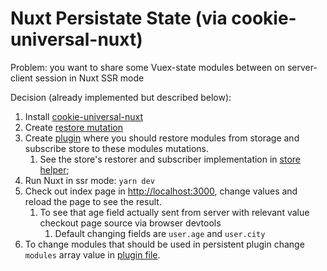 # Nuxt  Persistate State (via cookie-universal-nuxt)

Problem: you want to share some Vuex-state modules between on server-client session in Nuxt SSR mode

Decision (already implemented but described below):
1. Install [cookie-universal-nuxt](https://github.com/microcipcip/cookie-universal/tree/master/packages/cookie-universal-nuxt)
2. Create [restore mutation](./store/mutations.js)
3. Create [plugin](./plugins/persistedState.js) where you should restore modules from storage and subscribe store to these modules mutations.
    1. See the store's restorer and subscriber implementation in [store helper](./helpers/storeHelpers.js);
4. Run Nuxt in ssr mode: ```yarn dev```
5. Check out index page in [http://localhost:3000](http://localhost:3000), change values and reload the page to see the result.
    1. To see that age field actually sent from server with relevant value checkout page source via browser devtools
        1. Default changing fields are ``user.age`` and ``user.city``
6. To change modules that should be used in persistent plugin change ``modules`` array value in [plugin file](./plugins/persistedState.js). 
